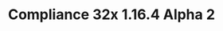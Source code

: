 ---
title: Compliance 32x 1.16.4 Alpha 2
permalink: /article/compliance32x/1.16.4/A2
comments: true
comments-id: 1.16.4-32x-Alpha-2
header-img: article/compliance32x/1.16.4-A2.jpg

long_text: The second public alpha of Compliance 32x with many new and changed textures is here! <br><br> <strong>DISCLAIMER:</strong> As indicated by the Alpha tag, this version very work-in-progress, and as such contains a lot of placeholder textures. It is not the final look of the pack; many textures will have to be edited to match the general stylistic direction of the pack. <br><br> Stay tuned for future updates!

main_changelog: data/changelog
  
download:
  - Alpha 2 - 1.16.4:
    - https://github.com/Compliance-Resource-Pack/Resource-Pack-32x/releases/download/alpha-2/Compliance-32x-Alpha-2.zip

---